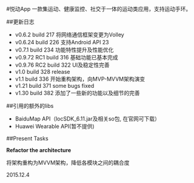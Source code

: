 #悦动App
一款集运动、健康监控、社交于一体的运动类应用，支持运动手环。

##更新日志
- v0.6.2 build 217 将网络通信框架变更为Volley
- v0.6.24 build 226 支持Android API 23
- v0.7.1 build 234 功能特性提升及性能优化
- v0.9.72 RC1 build 316 基础功能已基本完成
- v0.9.76 RC2 build 322 UI及稳定性完善
- v1.0 build 328 release
- v1.1 build 336 开始重构架构，向MVP-MVVM架构演变
- v1.21 build 371 some bugs fixed
- v1.30 build 382 添加了一些新的功能以及细节的完善

##引用的额外的libs
- BaiduMap API（locSDK_6.11.jar及相关so包, 在官网可下载）
- Huawei Wearable API(暂不提供)

##Present Tasks

**Refactor the architecture**

将架构重构为MVVM架构，降低各模块之间的耦合度

2015.12.4